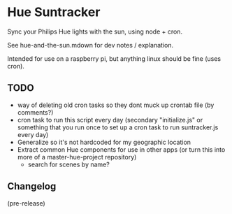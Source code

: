 # Hue Suntracker

Sync your Philips Hue lights with the sun, using node + cron.

See hue-and-the-sun.mdown for dev notes / explanation. 

Intended for use on a raspberry pi, but anything linux should be fine (uses cron).


## TODO 

* way of deleting old cron tasks so they dont muck up crontab file (by comments?)
* cron task to run this script every day (secondary "initialize.js" or something that you run once to set up a cron task to run suntracker.js every day)
* Generalize so it's not hardcoded for my geographic location
* Extract common Hue components for use in other apps (or turn this into more of a master-hue-project repository)
	- search for scenes by name?


## Changelog

(pre-release)